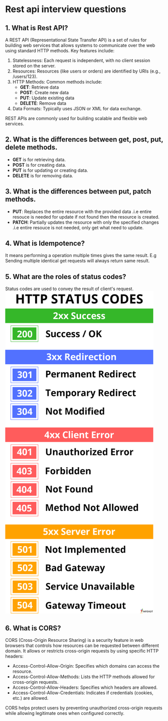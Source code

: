 # Rest api interview questions

## 1. What is Rest API?
A REST API (Representational State Transfer API) is a set of rules for building web services that allows systems to communicate over the web using standard HTTP methods. Key features include:

1. Statelessness: Each request is independent, with no client session stored on the server.
2. Resources: Resources (like users or orders) are identified by URIs (e.g., /users/123).
3. HTTP Methods: Common methods include:
    - **GET**: Retrieve data
    - **POST**: Create new data
    - **PUT**: Update existing data
    - **DELETE**: Remove data
4. Data Formats: Typically uses JSON or XML for data exchange.

REST APIs are commonly used for building scalable and flexible web services.

## 2. What is the differences between get, post, put, delete methods.
- **GET** is for retrieving data.
- **POST** is for creating data.
- **PUT** is for updating or creating data.
- **DELETE** is for removing data.

## 3. What is the differences between put, patch methods.
- **PUT**: Replaces the entire resource with the provided data .i.e entire resouce is needed for update if not found then the resource is created.
- **PATCH**: Partially updates the resource with only the specified changes .i.e entire resouce is not needed, only get what need to update.

## 4. What is Idempotence?
It means performing a operation multiple times gives the same result.
E.g Sending multiple identical get requests will always return same result.

## 5. What are the roles of status codes?
Status codes are used to convey the result of client's request.
![alt text](public/status-code.png)

## 6. What is CORS?
CORS (Cross-Origin Resource Sharing) is a security feature in web browsers that controls how resources can be requested between different domain. It allows or restricts cross-origin requests by using specific HTTP headers:

- Access-Control-Allow-Origin: Specifies which domains can access the resource.
- Access-Control-Allow-Methods: Lists the HTTP methods allowed for cross-origin requests.
- Access-Control-Allow-Headers: Specifies which headers are allowed.
- Access-Control-Allow-Credentials: Indicates if credentials (cookies, etc.) are allowed.

CORS helps protect users by preventing unauthorized cross-origin requests while allowing legitimate ones when configured correctly.



